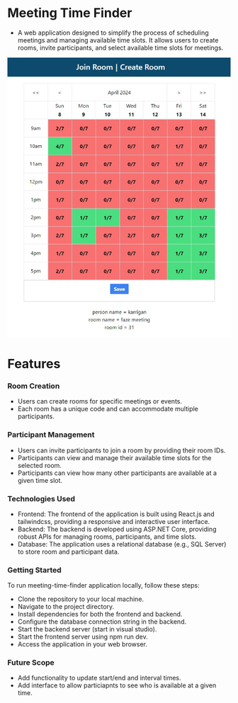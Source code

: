 # Meeting Time Finder
- A web application designed to simplify the process of scheduling meetings and managing available time slots. It allows users to create rooms, invite participants, and select available time slots for meetings.

![](preview.jpg)
# Features
### Room Creation
- Users can create rooms for specific meetings or events.
- Each room has a unique code and can accommodate multiple participants.
### Participant Management
- Users can invite participants to join a room by providing their room IDs.
- Participants can view and manage their available time slots for the selected room.
- Participants can view how many other participants are available at a given time slot.
### Technologies Used
- Frontend: The frontend of the application is built using React.js and tailwindcss, providing a responsive and interactive user interface.
- Backend: The backend is developed using ASP.NET Core, providing robust APIs for managing rooms, participants, and time slots.
- Database: The application uses a relational database (e.g., SQL Server) to store room and participant data.
  
### Getting Started
To run meeting-time-finder application locally, follow these steps:

* Clone the repository to your local machine.
* Navigate to the project directory.
* Install dependencies for both the frontend and backend.
* Configure the database connection string in the backend.
* Start the backend server (start in visual studio).
* Start the frontend server using npm run dev.
* Access the application in your web browser.

### Future Scope
- Add functionality to update start/end and interval times.
- Add interface to allow particiapnts to see who is available at a given time.
